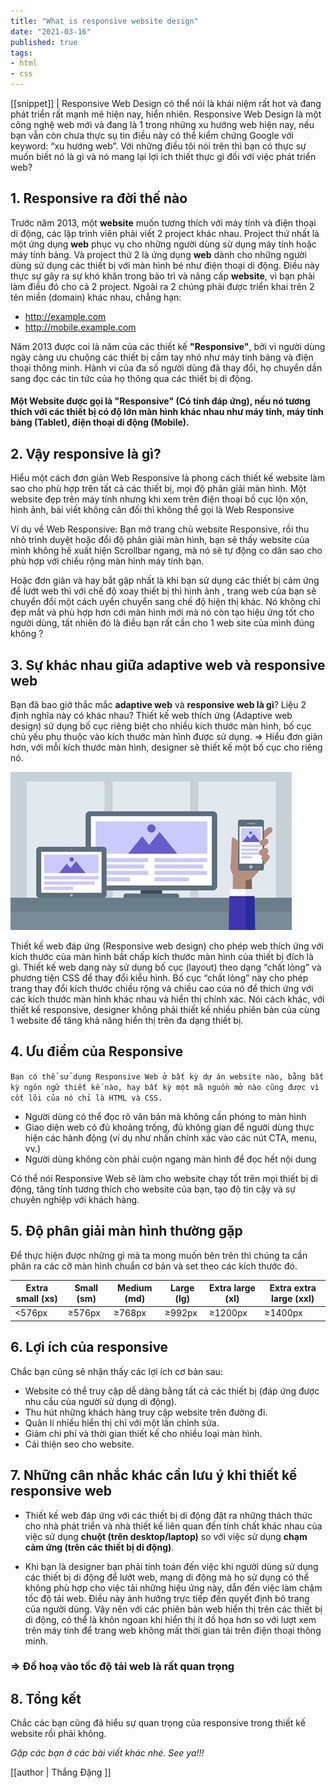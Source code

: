 ```yaml
---  
title: "What is responsive website design"  
date: "2021-03-16"  
published: true  
tags:
- html
- css
---  
```

[[snippet]]
| Responsive Web Design có thể nói là khái niệm rất hot và đang phát triển rất mạnh mẽ hiện nay, hiển nhiên. Responsive Web Design là một công nghệ web mới và đang là 1 trong những xu hướng web hiện nay, nếu bạn vẫn còn chưa thực sụ tin điều này có thể kiểm chứng Google với keyword: “xu hướng web”. Với những điều tôi nói trên thì bạn có thực sự muốn biết nó là gì và nó mang lại lợi ích thiết thực gì đối với việc phát triển web?

## 1. Responsive ra đời thế nào
Trước năm 2013, một  **website**  muốn tương thích với máy tính và điện thoại di động, các lập trình viên phải viết 2 project khác nhau. Project thứ nhất là một ứng dụng  **web**  phục vụ cho những người dùng sử dụng máy tính hoặc máy tính bảng. Và project thứ 2 là ứng dụng  **web**  dành cho những người dùng sử dụng các thiết bị với màn hình bé như điện thoại di động. Điều này thực sự gây ra sự khó khăn trong bảo trì và nâng cấp  **website**, vì bạn phải làm điều đó cho cả 2 project. Ngoài ra 2 chúng phải được triển khai trên 2 tên miền (domain) khác nhau, chẳng hạn:

-   http://example.com
-   http://mobile.example.com

Năm 2013 được coi là năm của các thiết kế  **"Responsive"**, bởi vì người dùng ngày càng ưu chuộng các thiết bị cầm tay nhỏ như máy tính bảng và điện thoại thông minh. Hành vi của đa số người dùng đã thay đổi, họ chuyển dần sang đọc các tin tức của họ thông qua các thiết bị di động.

#### Một Website được gọi là "Responsive" (Có tính đáp ứng), nếu nó tương thích với các thiết bị có độ lớn màn hình khác nhau như máy tính, máy tính bảng (Tablet), điện thoại di động (Mobile).

## 2. Vậy responsive là gì?

Hiểu một cách đơn giản Web Responsive là phong cách thiết kế website làm sao cho phù hợp trên tất cả các thiết bị, mọi độ phân giải màn hình. Một website đẹp trên máy tính nhưng khi xem trên điện thoại bố cục lộn xộn, hình ảnh, bài viết không cân đối thì không thể gọi là Web Responsive

Ví dụ về Web Responsive: Bạn mở trang chủ website Responsive, rồi thu nhỏ trình duyệt hoặc đổi độ phân giải màn hình, bạn sẽ thấy website của mình không hề xuất hiện Scrollbar ngang, mà nó sẽ tự động co dãn sao cho phù hợp với chiều rộng màn hình máy tính bạn.

Hoặc đơn giản và hay bắt gặp nhất là khi bạn sử dụng các thiết bị cảm ứng để lướt web thì với chế độ xoay thiết bị thì hình ảnh , trang web của bạn sẽ chuyển đổi một cách uyển chuyển sang chế độ hiện thị khác. Nó không chỉ đẹp mắt và phù hợp hơn cới màn hình mới mà nó còn tạo hiệu ứng tốt cho người dùng, tất nhiên đó là điều bạn rất cần cho 1 web site của mình đúng không ?

## 3. Sự khác nhau giữa adaptive web và responsive web

Bạn đã bao giờ thắc mắc **adaptive web** và  **responsive web là gì**? Liệu 2 định nghĩa này có khác nhau? Thiết kế web thích ứng (Adaptive web design) sử dụng bố cục riêng biệt cho nhiều kích thước màn hình, bố cục chủ yếu phụ thuộc vào kích thước màn hình được sử dụng.
=> Hiểu đơn giản hơn, với mỗi kích thước màn hình, designer sẽ thiết kế một bố cục cho riêng nó.

![Responsive](responsive.jpg)

Thiết kế web đáp ứng (Responsive web design) cho phép web thích ứng với kích thước của màn hình bất chấp kích thước màn hình của thiết bị đích là gì. Thiết kế web dạng này sử dụng bố cục (layout) theo dạng “chất lỏng” và phương tiện CSS để thay đổi kiểu hình. Bố cục “chất lỏng” này cho phép trang thay đổi kích thước chiều rộng và chiều cao của nó để thích ứng với các kích thước màn hình khác nhau và hiển thị chính xác. Nói cách khác, với thiết kế responsive, designer không phải thiết kế nhiều phiên bản của cùng 1 website để tăng khả năng hiển thị trên đa dạng thiết bị.

## 4. Ưu điểm của Responsive

```Bạn có thể sử dụng Responsive Web ở bất kỳ dự án website nào, bằng bất kỳ ngôn ngữ thiết kế nào, hay bất kỳ một mã nguồn mở nào cũng được vì cốt lõi của nó chỉ là HTML và CSS.```
-   Người dùng có thể đọc rõ văn bản mà không cần phóng to màn hình
-   Giao diện web có đủ khoảng trống, đủ không gian để người dùng thực hiện các hành động (ví dụ như nhấn chính xác vào các nút CTA, menu, vv.)
-   Người dùng không còn phải cuộn ngang màn hình để đọc hết nội dung

Có thể nói Responsive Web sẽ làm cho website chạy tốt trên mọi thiết bị di động, tăng tính tương thích cho website của bạn, tạo độ tin cậy và sự chuyên nghiệp với khách hàng.

## 5. Độ phân giải màn hình thường gặp

Để thực hiện được những gì mà ta mong muốn bên trên thì chúng ta cần phân ra các cỡ màn hình chuẩn cơ bản và set theo các kích thước đó.

| Extra small (xs)|Small (sm)| Medium (md)|  Large (lg)| Extra large (xl) | Extra extra large (xxl)
|--|--|--|--|--|--|
| <576px | ≥576px | ≥768px | ≥992px | ≥1200px | ≥1400px |

## 6. Lợi ích của responsive

Chắc bạn cũng sẽ nhận thấy các lợi ích cơ bản sau:

-   Website có thể truy cập dễ dàng bằng tất cả các thiết bị (đáp ứng được nhu cầu của người sử dụng di động).
-   Thu hút những khách hàng truy cập website trên đường đi.
-   Quản lí nhiều hiển thị chỉ với một lần chỉnh sửa.
-   Giảm chi phí và thời gian thiết kế cho nhiều loại màn hình.
-   Cải thiện seo cho website.

## 7. Những cân nhắc khác cần lưu ý khi thiết kế responsive web

- Thiết kế web đáp ứng với các thiết bị di động đặt ra những thách thức cho nhà phát triển và nhà thiết kế liên quan đến tính chất khác nhau của việc sử dụng **chuột (trên desktop/laptop)** so với việc sử dụng **chạm cảm ứng (trên các thiết bị di động)**.

-  Khi bạn là designer bạn phải tính toán đến việc khi người dùng sử dụng các thiết bị di động để lướt web, mạng di động mà họ sử dụng có thể không phù hợp cho việc tải những hiệu ứng này, dẫn đến việc làm chậm tốc độ tải web. Điều này ảnh hưởng trực tiếp đến quyết định bỏ trang của người dùng. Vậy nên với các phiên bản web hiển thị trên các thiết bị di động, có thể là khôn ngoan khi hiển thị ít đồ họa hơn so với lượt xem trên máy tính để trang web không mất thời gian tải trên điện thoại thông minh.

### => Đồ hoạ vào tốc độ tải web là rất quan trọng 

## 8. Tổng kết

Chắc các bạn cũng đã hiểu sự quan trọng của responsive trong thiết kế website rồi phải không.

<i>Gặp các bạn ở các bài viết khác nhé. See ya!!!</i>

[[author | Thắng Đặng ]]